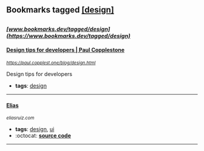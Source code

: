 ## Bookmarks tagged [[design]](https://www.bookmarks.dev?q=[design])

_<sup><sup>[www.bookmarks.dev/tagged/design](https://www.bookmarks.dev/tagged/design)</sup></sup>_
---
#### [Design tips for developers | Paul Copplestone](https://paul.copplest.one/blog/design.html)
_<sup>https://paul.copplest.one/blog/design.html</sup>_

Design tips for developers
* **tags**: [design](../tagged/design.md)
---
#### [Elias](eliasruiz.com)
_<sup>eliasruiz.com</sup>_

* **tags**: [design](../tagged/design.md), [ui](../tagged/ui.md)
* :octocat: **[source code](https://eliasruiz.com/)**
---

